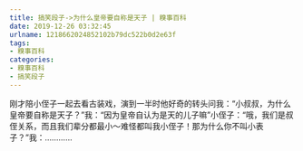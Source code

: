 ```yaml
---
title: 搞笑段子->为什么皇帝要自称是天子 | 糗事百科
date: 2019-12-26 03:32:45
urlname: 1218662024852102b79dc522b0d2e63f
tags: 
- 糗事百科
categories:
- 糗事百科
- 搞笑段子
---
```

刚才陪小侄子一起去看古装戏，演到一半时他好奇的转头问我：“小叔叔，为什么皇帝要自称是天子？”我：“因为皇帝自认为是天的儿子嘛”小侄子：“哦，我们是叔侄关系，而且我们辈分都最小～难怪都叫我小侄子！那为什么你不叫小表子？”我：…………


